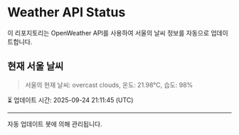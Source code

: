 
# Weather API Status

이 리포지토리는 OpenWeather API를 사용하여 서울의 날씨 정보를 자동으로 업데이트합니다.

## 현재 서울 날씨
> 서울의 현재 날씨: overcast clouds, 온도: 21.98°C, 습도: 98%

⏳ 업데이트 시간: 2025-09-24 21:11:45 (UTC)

---
자동 업데이트 봇에 의해 관리됩니다.
